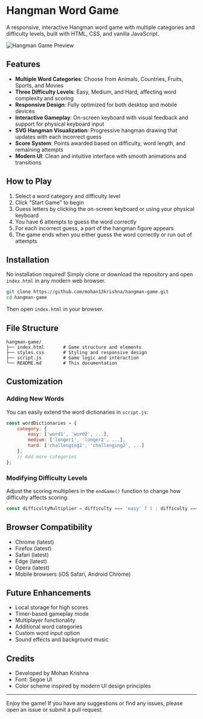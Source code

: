 # Hangman Word Game

A responsive, interactive Hangman word game with multiple categories and difficulty levels, built with HTML, CSS, and vanilla JavaScript.

![Hangman Game Preview](https://mohan13krishna.github.io/Hangman-Word-Game/)

## Features

- **Multiple Word Categories**: Choose from Animals, Countries, Fruits, Sports, and Movies
- **Three Difficulty Levels**: Easy, Medium, and Hard, affecting word complexity and scoring
- **Responsive Design**: Fully optimized for both desktop and mobile devices
- **Interactive Gameplay**: On-screen keyboard with visual feedback and support for physical keyboard input
- **SVG Hangman Visualization**: Progressive hangman drawing that updates with each incorrect guess
- **Score System**: Points awarded based on difficulty, word length, and remaining attempts
- **Modern UI**: Clean and intuitive interface with smooth animations and transitions

## How to Play

1. Select a word category and difficulty level
2. Click "Start Game" to begin
3. Guess letters by clicking the on-screen keyboard or using your physical keyboard
4. You have 6 attempts to guess the word correctly
5. For each incorrect guess, a part of the hangman figure appears
6. The game ends when you either guess the word correctly or run out of attempts

## Installation

No installation required! Simply clone or download the repository and open `index.html` in any modern web browser.

```bash
git clone https://github.com/mohan13krishna/hangman-game.git
cd hangman-game
```

Then open `index.html` in your browser.

## File Structure

```
hangman-game/
├── index.html       # Game structure and elements
├── styles.css       # Styling and responsive design
├── script.js        # Game logic and interaction
└── README.md        # This documentation
```

## Customization

### Adding New Words

You can easily extend the word dictionaries in `script.js`:

```javascript
const wordDictionaries = {
    category: {
        easy: ['word1', 'word2', ...],
        medium: ['longer1', 'longer2', ...],
        hard: ['challenging1', 'challenging2', ...]
    },
    // Add more categories
};
```

### Modifying Difficulty Levels

Adjust the scoring multipliers in the `endGame()` function to change how difficulty affects scoring:

```javascript
const difficultyMultiplier = difficulty === 'easy' ? 1 : difficulty === 'medium' ? 2 : 3;
```

## Browser Compatibility

- Chrome (latest)
- Firefox (latest)
- Safari (latest)
- Edge (latest)
- Opera (latest)
- Mobile browsers (iOS Safari, Android Chrome)

## Future Enhancements

- Local storage for high scores
- Timer-based gameplay mode
- Multiplayer functionality
- Additional word categories
- Custom word input option
- Sound effects and background music

## Credits

- Developed by Mohan Krishna
- Font: Segoe UI
- Color scheme inspired by modern UI design principles

---

Enjoy the game! If you have any suggestions or find any issues, please open an issue or submit a pull request.
